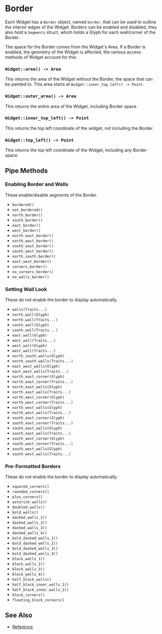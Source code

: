 # Border

Each Widget has a `Border` object, named `border`, that can be used to outline
the interior edges of the Widget. Borders can be enabled and disabled, they also
hold a `Segments` struct, which holds a Glyph for each wall/corner of the
Border.

The space for the Border comes from the Widget's Area. If a Border is enabled,
the geometry of the Widget is affected, the various access methods of Widget
account for this:

### `Widget::area() -> Area`

This returns the area of the Widget without the Border, the space that can be
painted to. This area starts at `Widget::inner_top_left() -> Point`.

### `Widget::outer_area() -> Area`

This returns the entire area of the Widget, including Border space.

### `Widget::inner_top_left() -> Point`

This returns the top left coordinate of the widget, not including the Border.

### `Widget::top_left() -> Point`

This returns the top left coordinate of the Widget, including any Border space.

## Pipe Methods

### Enabling Border and Walls

These enable/disable segments of the Border.

- `bordered()`
- `not_bordered()`
- `north_border()`
- `south_border()`
- `east_border()`
- `west_border()`
- `north_east_border()`
- `north_west_border()`
- `south_east_border()`
- `south_west_border()`
- `north_south_border()`
- `east_west_border()`
- `corners_border()`
- `no_corners_border()`
- `no_walls_border()`

### Setting Wall Look

These do not enable the border to display automatically.

- `walls(Traits...)`
- `north_wall(Glyph)`
- `north_wall(Traits...)`
- `south_wall(Glyph)`
- `south_wall(Traits...)`
- `east_wall(Glyph)`
- `east_wall(Traits...)`
- `west_wall(Glyph)`
- `west_wall(Traits...)`
- `north_south_walls(Glyph)`
- `north_south_walls(Traits...)`
- `east_west_walls(Glyph)`
- `east_west_walls(Traits...)`
- `north_east_corner(Glyph)`
- `north_east_corner(Traits...)`
- `north_east_walls(Glyph)`
- `north_east_walls(Traits...)`
- `north_west_corner(Glyph)`
- `north_west_corner(Traits...)`
- `north_west_walls(Glyph)`
- `north_west_walls(Traits...)`
- `south_east_corner(Glyph)`
- `south_east_corner(Traits...)`
- `south_east_walls(Glyph)`
- `south_east_walls(Traits...)`
- `south_west_corner(Glyph)`
- `south_west_corner(Traits...)`
- `south_west_walls(Glyph)`
- `south_west_walls(Traits...)`

### Pre-Formatted Borders

These do not enable the border to display automatically.

- `squared_corners()`
- `rounded_corners()`
- `plus_corners()`
- `asterisk_walls()`
- `doubled_walls()`
- `bold_walls()`
- `dashed_walls_1()`
- `dashed_walls_2()`
- `dashed_walls_3()`
- `dashed_walls_4()`
- `bold_dashed_walls_1()`
- `bold_dashed_walls_2()`
- `bold_dashed_walls_3()`
- `bold_dashed_walls_4()`
- `block_walls_1()`
- `block_walls_2()`
- `block_walls_3()`
- `block_walls_4()`
- `half_block_walls()`
- `half_block_inner_walls_1()`
- `half_block_inner_walls_2()`
- `block_corners()`
- `floating_block_corners()`

## See Also

- [Reference](https://a-n-t-h-o-n-y.github.io/TermOx/classox_1_1Border.html)
